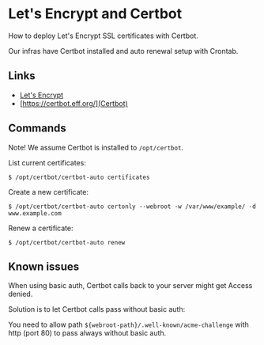 # Let's Encrypt and Certbot

How to deploy Let's Encrypt SSL certificates with Certbot.

Our infras have Certbot installed and auto renewal setup with Crontab.

## Links

- [Let's Encrypt](https://letsencrypt.org/)
- [https://certbot.eff.org/](Certbot)

## Commands

Note! We assume Certbot is installed to `/opt/certbot`.

List current certificates:

```
$ /opt/certbot/certbot-auto certificates
```

Create a new certificate:

```
$ /opt/certbot/certbot-auto certonly --webroot -w /var/www/example/ -d www.example.com
```

Renew a certificate:

```
$ /opt/certbot/certbot-auto renew
```

## Known issues

When using basic auth, Certbot calls back to your server might get Access denied. 

Solution is to let Certbot calls pass without basic auth:

You need to allow path `${webroot-path}/.well-known/acme-challenge` with http (port 80) to pass always without basic
auth.
